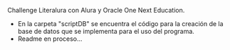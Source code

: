 Challenge Literalura con Alura y Oracle One Next Education.
* En la carpeta "scriptDB" se encuentra el código para la creación de la base de datos que se implementa para el uso del programa.
* Readme en proceso...
